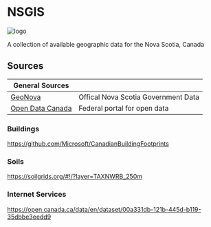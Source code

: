 # NSGIS 
![logo](https://raster.shields.io/badge/status-WIP-yellow.svg)

A collection of available geographic data for the Nova Scotia, Canada

## Sources

| General Sources |  |
|-|-|
| [GeoNova](https://open.canada.ca/en/open-data) | Offical Nova Scotia Government Data | 
| [Open Data Canada](https://nsgi.novascotia.ca/gdd/) | Federal portal for open data|

### Buildings
https://github.com/Microsoft/CanadianBuildingFootprints

### Soils
https://soilgrids.org/#!/?layer=TAXNWRB_250m

### Internet Services
https://open.canada.ca/data/en/dataset/00a331db-121b-445d-b119-35dbbe3eedd9
